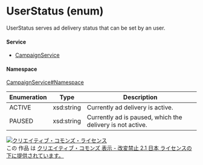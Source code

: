 

# UserStatus (enum)

UserStatus serves ad delivery status that can be set by an user.

#### Service

+ [CampaignService](../../services/CampaignService.md)

#### Namespace

[CampaignService#Namespace](../../services/CampaignService.md#namespace)

| Enumeration  |       Type       |          Description          |
| ------------ | ---------------- | ----------------------------- |
| ACTIVE | xsd:string | Currently ad delivery is active. |
| PAUSED | xsd:string | Currently ad is paused, which the delivery is not active. |

<a rel="license" href="http://creativecommons.org/licenses/by-nd/2.1/jp/"><img alt="クリエイティブ・コモンズ・ライセンス" style="border-width:0" src="https://i.creativecommons.org/l/by-nd/2.1/jp/88x31.png" /></a><br />この 作品 は <a rel="license" href="http://creativecommons.org/licenses/by-nd/2.1/jp/">クリエイティブ・コモンズ 表示 - 改変禁止 2.1 日本 ライセンスの下に提供されています。</a>
